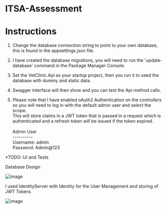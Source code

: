 # ITSA-Assessment

# Instructions

1. Change the database connection string to point to your own database, this is found in the appsettings.json file.<br/>
2. I have created the database migrations, you will need to run the 'update-database' command in the Package Manager Console.<br/>
3. Set the VetClinic.Api as your startup project, then you run it to seed the database with dummy and static data. <br/>
4. Swagger interface will then show and you can test the Api method calls.<br/>

5. Please note that I have enabled oAuth2 Authentication on the controllers so you will need to log in with the default admin user and select the scope.<br/>
   This will store claims in a JWT token that is passed in a request which is authenticated and a refresh token will be issued if the token expired.
   <br/><br/>
   Admin User<br/>
   ----------<br/>
   Username: admin<br/>
   Password: Admin@123<br/>
   
*TODO: UI and Tests

Database Design

![image](https://user-images.githubusercontent.com/5907341/231494776-88a86f6b-43fd-43d3-a13e-85107a14fd52.png)

I used IdentityServer with Identity for the User Management and storing of JWT Tokens

![image](https://user-images.githubusercontent.com/5907341/231496330-91a5fb90-c6f0-4b2d-84c5-3ebd1db060eb.png)
